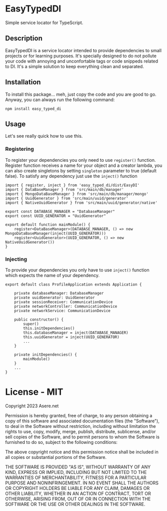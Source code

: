 # EasyTypedDI

Simple service locator for TypeScript.

## Description

EasyTypedDI is a service locator intended to provide dependencies to small projects or for learning purposes. It's specially designed to do not pollute your code with annoying and unconfortable tags or code snippeds related to DI. It's a simple solution to keep everything clean and separated. 

## Installation
To install this package... meh, just copy the code and you are good to go. Anyway, you can always run the following command:
```
npm install easy_typed_di
```

## Usage
Let's see really quick how to use this.

### Registering
To register your dependencies you only need to use `register()` function. Register function receives a name for your object and a creator lambda, you can also create singletons by setting `singleton` parameter to true (default false). To satisfy any dependency just use the `inject()` function
```
import { register, inject } from 'easy_typed_di/dist/EasyDI'
import { DataBaseManager } from 'src/main/db/manager'
import { MongoDataBaseManager } from 'src/main/db/manager/mongo'
import { UuidGenerator } from 'src/main/uuid/generator'
import { NativeUuidGenerator } from 'src/main/uuid/generator/native'
 
export const DATABASE_MANAGER = "DatabaseManager"
export const UUID_GENERATOR = "UuidGenerator"

export default function mainModule() {
    register<DataBaseManager>(DATABASE_MANAGER, () => new MongoDataBaseManager(inject(UUID_GENERATOR)))
    register<UuidGenerator>(UUID_GENERATOR, () => new NativeUuidGenerator())
}
```

### Injecting
To provide your dependencies you only have to use `inject()` function which expects the name of your dependency.
```
export default class ProfileApplication extends Application {

    private databaseManager: DatabaseManager
    private uuidGenerator: UuidGenerator
    private sessionReceiver: CommunicationDevice
    private networkController: CommunicationDevice
    private networkService: CommunicationDevice

    public constructor() {
        super()
        this.initDependencies()
        this.databaseManager = inject(DATABASE_MANAGER)
        this.uuidGenerator = inject(UUID_GENERATOR)
        ...
    }

    private initDependencies() {
        mainModule()
    }
    ...
}
```

# License - MIT

Copyright 2023 Asere.net

Permission is hereby granted, free of charge, to any person obtaining a copy of this software and associated documentation files (the "Software"), to deal in the Software without restriction, including without limitation the rights to use, copy, modify, merge, publish, distribute, sublicense, and/or sell copies of the Software, and to permit persons to whom the Software is furnished to do so, subject to the following conditions:

The above copyright notice and this permission notice shall be included in all copies or substantial portions of the Software.

THE SOFTWARE IS PROVIDED "AS IS", WITHOUT WARRANTY OF ANY KIND, EXPRESS OR IMPLIED, INCLUDING BUT NOT LIMITED TO THE WARRANTIES OF MERCHANTABILITY, FITNESS FOR A PARTICULAR PURPOSE AND NONINFRINGEMENT. IN NO EVENT SHALL THE AUTHORS OR COPYRIGHT HOLDERS BE LIABLE FOR ANY CLAIM, DAMAGES OR OTHER LIABILITY, WHETHER IN AN ACTION OF CONTRACT, TORT OR OTHERWISE, ARISING FROM, OUT OF OR IN CONNECTION WITH THE SOFTWARE OR THE USE OR OTHER DEALINGS IN THE SOFTWARE.